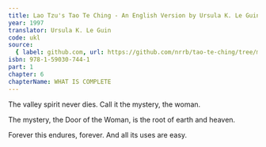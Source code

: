 ```yaml
---
title: Lao Tzu's Tao Te Ching - An English Version by Ursula K. Le Guin
year: 1997
translator: Ursula K. Le Guin
code: ukl
source:
  { label: github.com, url: https://github.com/nrrb/tao-te-ching/tree/master }
isbn: 978-1-59030-744-1
part: 1
chapter: 6
chapterName: WHAT IS COMPLETE
---
```

The valley spirit never dies.
Call it the mystery, the woman.

The mystery,
the Door of the Woman,
is the root
of earth and heaven.

Forever this endures, forever.
And all its uses are easy.